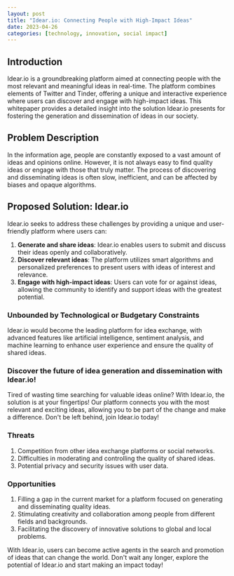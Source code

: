 ```yaml
---
layout: post
title: "Idear.io: Connecting People with High-Impact Ideas"
date: 2023-04-26
categories: [technology, innovation, social impact]
---
```


## Introduction

Idear.io is a groundbreaking platform aimed at connecting people with the most relevant and meaningful ideas in real-time. The platform combines elements of Twitter and Tinder, offering a unique and interactive experience where users can discover and engage with high-impact ideas. This whitepaper provides a detailed insight into the solution Idear.io presents for fostering the generation and dissemination of ideas in our society.

## Problem Description

In the information age, people are constantly exposed to a vast amount of ideas and opinions online. However, it is not always easy to find quality ideas or engage with those that truly matter. The process of discovering and disseminating ideas is often slow, inefficient, and can be affected by biases and opaque algorithms.

## Proposed Solution: Idear.io

Idear.io seeks to address these challenges by providing a unique and user-friendly platform where users can:

1. **Generate and share ideas**: Idear.io enables users to submit and discuss their ideas openly and collaboratively.
2. **Discover relevant ideas**: The platform utilizes smart algorithms and personalized preferences to present users with ideas of interest and relevance.
3. **Engage with high-impact ideas**: Users can vote for or against ideas, allowing the community to identify and support ideas with the greatest potential.

### Unbounded by Technological or Budgetary Constraints

Idear.io would become the leading platform for idea exchange, with advanced features like artificial intelligence, sentiment analysis, and machine learning to enhance user experience and ensure the quality of shared ideas.

### Discover the future of idea generation and dissemination with Idear.io!

Tired of wasting time searching for valuable ideas online? With Idear.io, the solution is at your fingertips! Our platform connects you with the most relevant and exciting ideas, allowing you to be part of the change and make a difference. Don't be left behind, join Idear.io today!

### Threats

1. Competition from other idea exchange platforms or social networks.
2. Difficulties in moderating and controlling the quality of shared ideas.
3. Potential privacy and security issues with user data.

### Opportunities

1. Filling a gap in the current market for a platform focused on generating and disseminating quality ideas.
2. Stimulating creativity and collaboration among people from different fields and backgrounds.
3. Facilitating the discovery of innovative solutions to global and local problems.

With Idear.io, users can become active agents in the search and promotion of ideas that can change the world. Don't wait any longer, explore the potential of Idear.io and start making an impact today!
